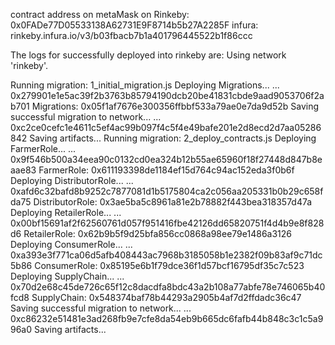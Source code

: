 contract address on metaMask on Rinkeby: 0x0FADe77D05533138A62731E9F8714b5b27A2285F
infura: rinkeby.infura.io/v3/b03fbacb7b1a401796445522b1f86ccc





        
The logs for successfully deployed into rinkeby are: 
Using network 'rinkeby'.

Running migration: 1_initial_migration.js
  Deploying Migrations...
  ... 0x279901e1e5ac39f2b3763b85794190dcb20be41831cbde9aad9053706f2ab701
  Migrations: 0x05f1af7676e300356ffbbf533a79ae0e7da9d52b
Saving successful migration to network...
  ... 0xc2ce0cefc1e4611c5ef4ac99b097f4c5f4e49bafe201e2d8ecd2d7aa05286842
Saving artifacts...
Running migration: 2_deploy_contracts.js
  Deploying FarmerRole...
  ... 0x9f546b500a34eea90c0132cd0ea324b12b55ae65960f18f27448d847b8eaae83
  FarmerRole: 0x611193398de1184ef15d764c94ac152eda3f0b6f
  Deploying DistributorRole...
  ... 0xafd6c32bafd8b9252c7877081d1b5175804ca2c056aa205331b0b29c658fda75
  DistributorRole: 0x3ae5ba5c8961a81e2b78882f443bea318357d47a
  Deploying RetailerRole...
  ... 0x00bf15691af2f62560761d057f951416fbe42126dd65820751f4d4b9e8f828d6
  RetailerRole: 0x62b9b5f9d25bfa856cc0868a98ee79e1486a3126
  Deploying ConsumerRole...
  ... 0xa393e3f771ca06d5afb408443ac7968b3185058b1e2382f09b83af9c71dc5b86
  ConsumerRole: 0x85195e6b1f79dce36f1d57bcf16795df35c7c523
  Deploying SupplyChain...
  ... 0x70d2e68c45de726c65f12c8dacdfa8bdc43a2b108a77abfe78e746065b40fcd8
  SupplyChain: 0x548374baf78b44293a2905b4af7d2ffdadc36c47
Saving successful migration to network...
  ... 0xc86232e51481e3ad268fb9e7cfe8da54eb9b665dc6fafb44b848c3c1c5a996a0
Saving artifacts...